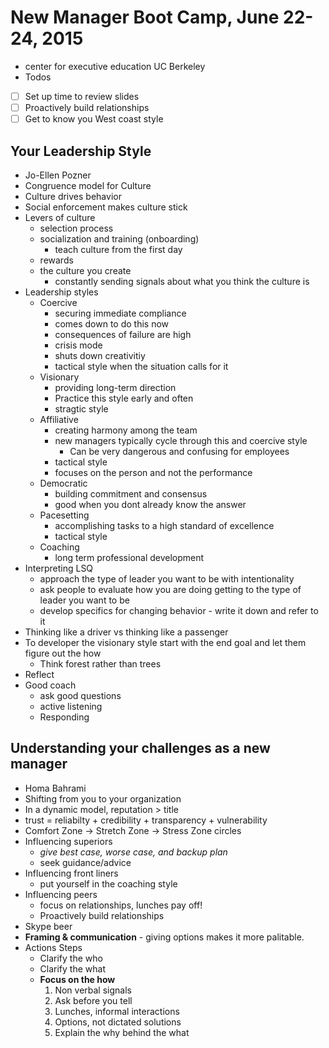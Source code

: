 # New Manager Boot Camp, June 22-24, 2015
* center for executive education UC Berkeley
* Todos
* [ ] Set up time to review slides
* [ ] Proactively build relationships
* [ ] Get to know you West coast style

## Your Leadership Style
* Jo-Ellen Pozner
* Congruence model for Culture
* Culture drives behavior
* Social enforcement makes culture stick
* Levers of culture
  * selection process
  * socialization and training (onboarding)
    * teach culture from the first day
  * rewards
  * the culture you create
    * constantly sending signals about what you think the culture is
* Leadership styles
  * Coercive
    * securing immediate compliance
    * comes down to do this now
    * consequences of failure are high
    * crisis mode
    * shuts down creativitiy
    * tactical style when the situation calls for it
  * Visionary
    * providing long-term direction
    * Practice this style early and often
    * stragtic style
  * Affiliative
    * creating harmony among the team
    * new managers typically cycle through this and coercive style
      * Can be very dangerous and confusing for employees
    * tactical style
    * focuses on the person and not the performance
  * Democratic
    * building commitment and consensus
    * good when you dont already know the answer
  * Pacesetting
    * accomplishing tasks to a high standard of excellence
    * tactical style
  * Coaching
    * long term professional development
* Interpreting LSQ
  * approach the type of leader you want to be with intentionality
  * ask people to evaluate how you are doing getting to the type of leader you want to be
  * develop specifics for changing behavior - write it down and refer to it
* Thinking like a driver vs thinking like a passenger
* To developer the visionary style start with the end goal and let them figure out the how
  * Think forest rather than trees
* Reflect
* Good coach
  * ask good questions
  * active listening
  * Responding

## Understanding your challenges as a new manager
* Homa Bahrami
* Shifting from you to your organization
* In a dynamic model, reputation > title
* trust = reliabilty + credibility + transparency + vulnerability
* Comfort Zone -> Stretch Zone -> Stress Zone circles
* Influencing superiors
  * *give best case, worse case, and backup plan*
  * seek guidance/advice
* Influencing front liners
  * put yourself in the coaching style
* Influencing peers
  * focus on relationships, lunches pay off!
  * Proactively build relationships
* Skype beer
* **Framing & communication** - giving options makes it more palitable.
* Actions Steps
  * Clarify the who
  * Clarify the what
  * **Focus on the how**
    1. Non verbal signals
    1. Ask before you tell
    1. Lunches, informal interactions
    1. Options, not dictated solutions
    1. Explain the why behind the what
